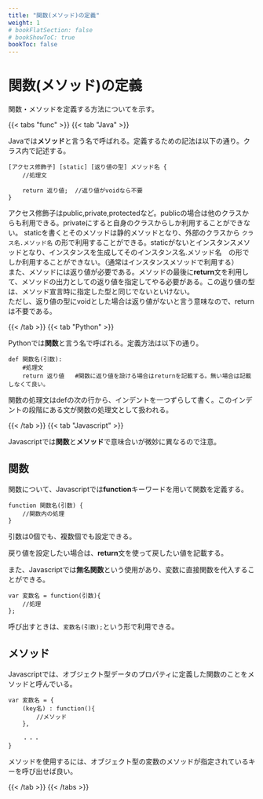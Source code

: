 ```yaml
---
title: "関数(メソッド)の定義"
weight: 1
# bookFlatSection: false
# bookShowToC: true
bookToc: false
---
```


# 関数(メソッド)の定義

関数・メソッドを定義する方法についてを示す。

{{< tabs "func" >}}
{{< tab "Java" >}}

Javaでは**メソッド**と言う名で呼ばれる。定義するための記法は以下の通り。クラス内で記述する。  

```
[アクセス修飾子] [static] [返り値の型] メソッド名 {
    //処理文

    return 返り値;  //返り値がvoidなら不要
} 
```

アクセス修飾子はpublic,private,protectedなど。publicの場合は他のクラスからも利用できる。privateにすると自身のクラスからしか利用することができない。
staticを書くとそのメソッドは静的メソッドとなり、外部のクラスから ```クラス名.メソッド名``` の形で利用することができる。staticがないとインスタンスメソッドとなり、インスタンスを生成してそのインスタンス名.メソッド名　の形でしか利用することができない。（通常はインスタンスメソッドで利用する）  
また、メソッドには返り値が必要である。メソッドの最後に**return**文を利用して、メソッドの出力としての返り値を指定してやる必要がある。この返り値の型は、メソッド宣言時に指定した型と同じでないといけない。  
ただし、返り値の型にvoidとした場合は返り値がないと言う意味なので、returnは不要である。


{{< /tab >}}
{{< tab "Python" >}}

Pythonでは**関数**と言う名で呼ばれる。定義方法は以下の通り。

```
def 関数名(引数):
    #処理文
    return 返り値   #関数に返り値を設ける場合はreturnを記載する。無い場合は記載しなくて良い。
```

関数の処理文はdefの次の行から、インデントを一つずらして書く。このインデントの段階にある文が関数の処理文として扱われる。  

{{< /tab >}}
{{< tab "Javascript" >}}

Javascriptでは**関数**と**メソッド**で意味合いが微妙に異なるので注意。

## 関数

関数について、Javascriptでは**function**キーワードを用いて関数を定義する。

```
function 関数名(引数) {
    //関数内の処理
}
```

引数は0個でも、複数個でも設定できる。

戻り値を設定したい場合は、**return**文を使って戻したい値を記載する。

また、Javascriptでは**無名関数**という使用があり、変数に直接関数を代入することができる。

```
var 変数名 = function(引数){
    //処理
};
```

呼び出すときは、```変数名(引数);```という形で利用できる。

## メソッド

Javascriptでは、オブジェクト型データのプロパティに定義した関数のことをメソッドと呼んでいる。

```
var 変数名 = {
    (key名) : function(){
        //メソッド
    },

    ・・・
}
```

メソッドを使用するには、オブジェクト型の変数のメソッドが指定されているキーを呼び出せば良い。

{{< /tab >}}
{{< /tabs >}}








